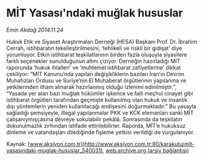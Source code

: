 # MİT Yasası'ndaki muğlak hususlar

*Emin Akdağ 2014.11.24*

<div class="pNewsDetailMainContent" itemprop="articleBody">
 <p>
  Hukuk Etik ve Siyaset Araştırmaları Derneği (HESA) Başkanı Prof. Dr. İbrahim Cerrah, istihbaratın tekelleştirilmesini, ‘tehlikeli ve riskli bir gidişat’ diye yorumluyor. Etkin istihbarat teşkilatlarının birden fazla oluşuyla siyasilere farklı seçenekler sunulduğunun altını çiziyor. Derneğin hazırladığı MİT raporunda ‘hukuk ihlalleri’ ve ‘muhtemel istihbarat zafiyetlerine’ dikkat çekiliyor: “MİT Kanunu’nda yapılan değişikliklerin bazıları İran’ın Devrim Muhafızları Ordusu ve Suriye’nin El Muhaberat örgütlerinin yapılanma ve yetkilerinden ilham alınarak hazırlanmış olduğu izlenimi edinilmiştir.”, “Yasada yer alan bazı muğlak hükümler işkence ve faili meçhul cinayet gibi istihbarat örgütleri tarafından geçmişte kullanılmış olan hukuk ve insanlık dışı yöntemlerin yeniden kullanılacağı endişesini doğurmaktadır.” Bu yasayla sağladığı şemsiyeyle, illegal yapılanmalar PKK ve KCK elemanları sanki MİT çalışanıymışçasına devreye sokulabilir pekâlâ. Sonrasında da teşkilatın dokunulmazlık zırhından istifade ettirilebilirler. Raporda, MİT’e hukuksuz dinleme ve vatandaşları dilediğinde fişleme yetkisi verildiği de vurgulanıyor.
 </p>
</div>


Kaynak: [www.aksiyon.com.tr](http://www.aksiyon.com.tr:80/karakutu/mit-yasasindaki-muglak-hususlar_540031), [web.archive.org (arşiv bağlantısı)](http://web.archive.org/web/20141222213412/http://www.aksiyon.com.tr:80/karakutu/mit-yasasindaki-muglak-hususlar_540031)
